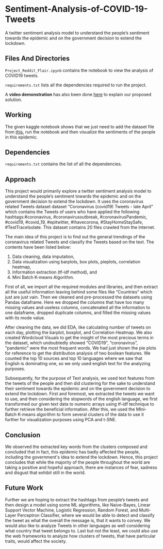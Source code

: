 # Sentiment-Analysis-of-COVID-19-Tweets
A twitter sentiment analysis model to understand the people’s sentiment towards the epidemic and on the government decision to extend the lockdown.


## Files And Directories

```Project_Reddit_Flair.ipynb``` contains the notebook to view the analysis of  COVID19 tweets.

```requirements.txt``` lists all the dependencies required to run the project.

A **video demonstration** has also been done [here](https://drive.google.com/file/d/1iXuqDvdG2XCg2vRr2ujyEzlhgUbf07d-/view) to explain our proposed solution. 


## Working
The given kaggle notebook shows that we just need to add the dataset file from [this](https://www.kaggle.com/smid80/coronavirus-covid19-tweets-late-april/activity), run the notebook and then visualize the sentiments of the people in this epidemic.


## Dependencies

```requirements.txt``` contains the list of all the dependencies.


## Approach

This project would primarily explore a twitter sentiment analysis model to understand the people’s sentiment towards the epidemic and on the government decision to extend the lockdown. It uses the coronavirus related Tweets dataset dataset “Coronavirus (covid19) Tweets - late April” which contains the Tweets of users who have applied the following hashtags:#coronavirus, #coronavirusoutbreak, #coronavirusPandemic, #covid19, #covid_19, #epitwitter, #ihavecorona, #StayHomeStaySafe, #TestTraceIsolate. This dataset contains 20 files crawled from the Internet. 

The main idea of this project is to find out the general trendings of the coronavirus related Tweets and classify the Tweets based on the text. The contents have been listed below:
1. Data cleaning, data imputation, 
2. Data visualization using barplots, box plots, pieplots, correlation heatmap, 
3. Information extraction (tf-idf method), and
4. Mini Batch K-means Algorithm.

First of all, we import all the required modules and libraries, and then extract all the useful information leaving behind some files like “Countries” which just are just vain. Then we cleaned and pre-processed the datasets using Pandas dataframe. Here we dropped the columns that have too many missing values and useless columns, concatenated all the information to one dataframe, dropped duplicate columns, and filled the missing values with its mode value.

After cleaning the data, we did EDA, like calculating number of tweets on each day, plotting the barplot, boxplot, and Correlation Heatmap. We also created Wordcloud Visuals to get the insight of the most precious terms in the dataset, which undoubtedly showed “COVID19”, “coronavirus”, “pandemic” were the most frequent words. We had just shown the pie plots for reference to get the distribution analysis of two boolean features. We counted the top 10 sources and top 10 languages where we saw that English is dominating one, so we only used english text for the analyzing purposes. 

Subsequently, for the purpose of Text analysis, we used text features from the tweets of the people and then did clustering for the sake to understand their sentiment towards the epidemic and on the government decision to extend the lockdown. First and foremost, we extracted the tweets we want to use, and then considering the stopwords of the english language, we first transformed our given text data to numeric arrays using tf-idf technique to further retrieve the beneficial information. After this, we used the MIni-Batch K-means algorithm to form several clusters of the data to use it further for visualization purposes using PCA and t-SNE. 


## Conclusion

We observed the extracted key words from the clusters composed and concluded that in fact, this epidemic has badly affected the people, including the government's idea to extend the lockdown. Hence, this project concludes that while the majority of the people throughout the world are taking a positive and hopeful approach, there are instances of fear, sadness and disgust that exhibit still in the world.


## Future Work

Further we are hoping to extract the hashtags from people’s tweets and then design a model using some ML algorithms, like Naive-Bayes, Linear Support Vector Machine, Logistic Regression, Random Forest, and Multi-Layer Perceptron Classifier, where we would be able to detect and classify the tweet as what the overall the message is, that it wants to convey. We would also like to analyze Tweets in other languages as well considering what country that tweet belongs to. Last but not the least, we could also use the web frameworks to analyze how clusters of tweets, that have particular traits, would affect the society. 

